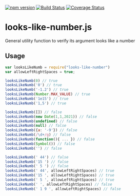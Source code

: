 [![npm version](https://badge.fury.io/js/looks-like-number.svg)](https://badge.fury.io/js/looks-like-number)
[![Build Status](https://api.travis-ci.org/repos/kgkoutis/looks-like-number.js.svg?branch=main)](https://api.travis-ci.org/repos/kgkoutis/looks-like-number.js?branch=main)
[![Coverage Status](https://coveralls.io/repos/github/kgkoutis/looks-like-number.js/badge.svg?branch=main)](https://coveralls.io/github/kgkoutis/looks-like-number.js?branch=main)

# looks-like-number.js

General utility function to verify its argument looks like a number

## Usage

```javascript
var looksLikeNumb = require("looks-like-number")
var allowLeftRightSpaces = true;

looksLikeNumb(0) // true
looksLikeNumb('0') // true
looksLikeNumb('-1.2') // true
looksLikeNumb(Number.MAX_VALUE) // true
looksLikeNumb('1e15') // true
looksLikeNumb('1,5') // true

looksLikeNumb([]) // false
looksLikeNumb(new Date(1,1,2021)) // false
looksLikeNumb(undefined) // false
looksLikeNumb(null) // false
looksLikeNumb({a: '-9'}) // false
looksLikeNumb(/\d+/g) // false
looksLikeNumb(function(){ ... }) // false
looksLikeNumb(Symbol()) // false
looksLikeNumb('') // false

looksLikeNumb(' 44') // false
looksLikeNumb('15 ') // false
looksLikeNumb(' 5 ') // false
looksLikeNumb(' 44', allowLeftRightSpaces) // true
looksLikeNumb('15 ', allowLeftRightSpaces) // true
looksLikeNumb(' 5 ', allowLeftRightSpaces) // true
looksLikeNumb(' ', allowLeftRightSpaces) // false
looksLikeNumb(' 1 9 ', allowLeftRightSpaces) // false
```
